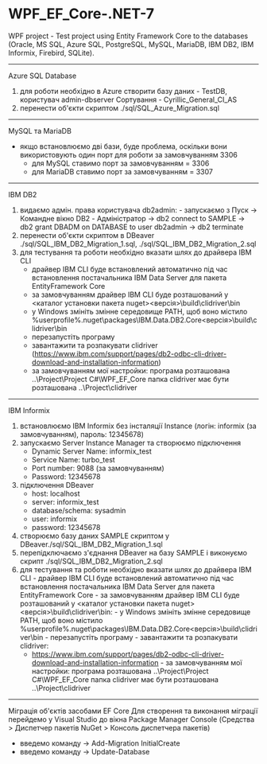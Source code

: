 # WPF_EF_Core-.NET-7
WPF project - Test project using Entity Framework Core to the databases (Oracle, MS SQL, Azure SQL, PostgreSQL, MySQL, MariaDB, IBM DB2, IBM Informix, Firebird, SQLite).

---------------------------------------------------------------------------------
Azure SQL Database
 1) для роботи необхідно в Azure створити базу даних - TestDB, користувач admin-dbserver
    Сортування - Cyrillic_General_CI_AS
 2) перенести об'єкти скриптом ./sql/SQL_Azure_Migration.sql

---------------------------------------------------------------------------------
MySQL та MariaDB
  - якщо встановлюємо дві бази, буде проблема, оскільки вони використовують один порт для роботи за замовчуванням 3306
    - для MySQL ставимо порт за замовчуванням = 3306
    - для MariaDB ставимо порт за замовчуванням = 3307

---------------------------------------------------------------------------------
IBM DB2
  1) видаємо адмін. права користувача db2admin:
    - запускаємо з Пуск -> Командне вікно DB2 - Адміністратор
    -> db2 connect to SAMPLE
    -> db2 grant DBADM on DATABASE to user db2admin
    -> db2 terminate
 2) перенести об'єкти скриптом в DBeaver ./sql/SQL_IBM_DB2_Migration_1.sql, ./sql/SQL_IBM_DB2_Migration_2.sql
 3) для тестування та роботи необхідно вказати шлях до драйвера IBM CLI
    - драйвер IBM CLI буде встановлений автоматично під час встановлення постачальника IBM Data Server для пакета EntityFramework Core
    - за замовчуванням драйвер IBM CLI буде розташований у <каталог установки пакета nuget>\<версія>\build\clidriver\bin
    - у Windows змініть змінне середовище PATH, щоб воно містило %userprofile%\.nuget\packages\IBM.Data.DB2.Core\<версія>\build\clidriver\bin
    - перезапустіть програму
    - завантажити та розпакувати clidriver (https://www.ibm.com/support/pages/db2-odbc-cli-driver-download-and-installation-information)
    - за замовчуванням мої настройки: програма розташована ..\Project\Project C#\WPF_EF_Core
      папка clidriver має бути розташована ..\Project\clidriver

---------------------------------------------------------------------------------
IBM Informix
  1) встановлюємо IBM Informix без інсталяції Instance (логін: informix (за замовчуванням), пароль: 12345678)
  2) запускаємо Server Instance Manager та створюємо підключення
     - Dynamic Server Name: informix_test
     - Service Name: turbo_test
     - Port number: 9088 (за замовчуванням)
     - Password: 12345678
  3) підключення DBeaver
     - host: localhost
     - server: informix_test
     - database/schema: sysadmin
     - user: informix
     - password: 12345678
  4) створюємо базу даних SAMPLE скриптом у DBeaver./sql/SQL_IBM_DB2_Migration_1.sql
  5) перепідключаємо з'єднання DBeaver на базу SAMPLE і виконуємо скрипт ./sql/SQL_IBM_DB2_Migration_2.sql
  6) для тестування та роботи необхідно вказати шлях до драйвера IBM CLI
    - драйвер IBM CLI буде встановлений автоматично під час встановлення постачальника IBM Data Server для пакета EntityFramework Core
    - за замовчуванням драйвер IBM CLI буде розташований у <каталог установки пакета nuget>\<версія>\build\clidriver\bin:
    - у Windows змініть змінне середовище PATH, щоб воно містило %userprofile%\.nuget\packages\IBM.Data.DB2.Core\<версія>\build\clidriver\bin
    - перезапустіть програму
    - завантажити та розпакувати clidriver:
      - https://www.ibm.com/support/pages/db2-odbc-cli-driver-download-and-installation-information
    - за замовчуванням мої настройки: програма розташована ..\Project\Project C#\WPF_EF_Core
      папка clidriver має бути розташована ..\Project\clidriver

---------------------------------------------------------------------------------
Міграція об'єктів засобами EF Core
Для створення та виконання міграції перейдемо у Visual Studio до вікна Package Manager Console
(Средства > Диспетчер пакетів NuGet > Консоль диспетчера пакетів)
  - введемо команду -> Add-Migration InitialCreate
  - введемо команду -> Update-Database

